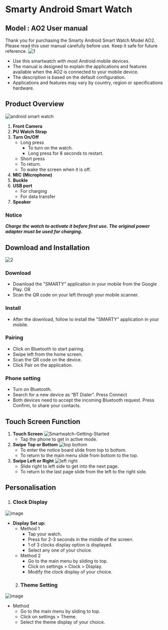# Smarty Android Smart Watch #  
## Model : AO2 User manual ##  
Thank you for purchasing the Smarty Android Smart Watch Model AO2. Please read this user manual carefully before use. Keep it safe for future reference.
![1](https://github.com/namratapathania/smartwatch.md/assets/152050814/c477d146-8ad0-4364-a211-24ba039263ae)
* Use this smartwatch with most Android mobile devices.
* The manual is designed to explain the applications and features available when the AO2 is connected to your mobile device.
* The description is based on the default configuration.
* Applications and features may vary by country, region or specifications hardware. 

## Product Overview ##
![android smart watch](https://github.com/namratapathania/smartwatch.md/assets/152050814/563e7971-07a3-432b-8e37-407fbc5ebd49)

1. **Front Camera**
2. **PU Watch Strap**
3. **Turn On/Off**
   * Long press
     * To turn on the watch.
     * Long press for 8 seconds to restart.
   * Short press
    * To return.
    * To wake the screen when it is off.
4. **MIC (Microphone)**
5. **Buckle**
6. **USB port**
   * For charging
   * For data transfer
7. **Speaker**
### Notice ###
___Charge the watch to activate it before first use. The original power adapter must be used for charging.___

## Download and Installation ##
![2](https://github.com/namratapathania/smartwatch.md/assets/152050814/7f20db85-9303-4154-8b4b-3580db20986e)

### Download ###
* Download the "SMARTY" application in your mobile from the Google Play.
OR 
* Scan the QR code on your left through your mobile scanner.
### Install ###
* After the download, follow to install the "SMARTY" application in your mobile.
### Pairing ###
* Click on Bluetooth to start pairing.
* Swipe left from the home screen.
* Scan the QR code on the device.
* Click Pair on the application.
### Phone setting ###
* Turn on Bluetooth.
* Search for a new device as “BT Dialer”. Press Connect
* Both devices need to accept the incoming Bluetooth request. Press Confirm, to share your contacts.
## Touch Screen Function ##
1. **Touch Screen**
![Smartwatch-Getting-Started](https://github.com/namratapathania/smartwatch.md/assets/152050814/f03e939f-c3ac-44d9-87df-6a907ab5ff64)
   * Tap the phone to get in active mode.
3. **Swipe Top or Bottom**
![top bottom](https://github.com/namratapathania/smartwatch.md/assets/152050814/e63bd8f7-ac51-4ddb-b2a5-adb4d52b2228)
   * To enter the notice board slide from top to bottom.
   * To return to the main menu slide from bottom to the top.
5. **Swipe Left or Right**
![left right](https://github.com/namratapathania/smartwatch.md/assets/152050814/82a314eb-c429-4812-a494-dbf11b710acd)
   * Slide right to left side to get into the next page.
   * To return to the last page slide from the left to the right side.

## Personalisation ##
1. ### Clock Display ###
![image](https://github.com/namratapathania/smartwatch.md/assets/152050814/08b984c3-467f-4032-9f49-92d352fa924d)
* **Display Set up:**
  * Method 1
    * Tap your watch.
    * Press for 2-3 seconds in the middle of the screen.
    * 1 of 3 clocks display option is displayed.
    * Select any one of your choice.
  * Method 2
    * Go to the main menu by sliding to top.
    * Click on settings > Clock > Display.
    * Modify the clock display of your choice.
  2. ### Theme Setting ###
![image](https://github.com/namratapathania/smartwatch.md/assets/152050814/08b984c3-467f-4032-9f49-92d352fa924d)
  * Method 
    * Go to the main menu by sliding to top.
    * Click on settings > Theme.
    * Select the theme display of your choice.


